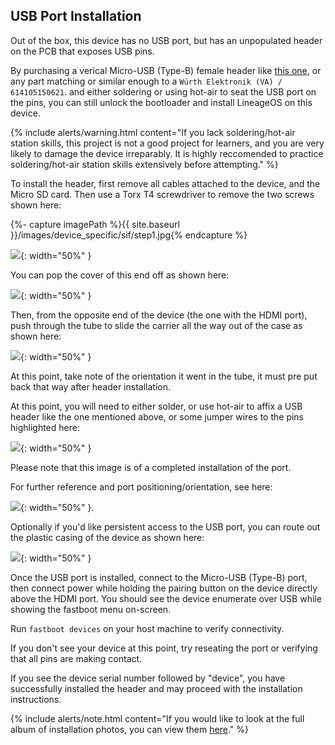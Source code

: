 ## USB Port Installation

Out of the box, this device has no USB port, but has an unpopulated header on the PCB that exposes USB pins.

By purchasing a verical Micro-USB (Type-B) female header like [this one](https://www.digikey.com/en/products/detail/würth-elektronik/614105150621/5047748), or any part matching or similar enough to a `Würth Elektronik (VA) / 614105150621`.
and either soldering or using hot-air to seat the USB port on the pins, you can still unlock the bootloader and install LineageOS on this device.

{% include alerts/warning.html content="If you lack soldering/hot-air station skills, this project is not a good project for learners, and you are very likely to damage the device irreparably. It is highly reccomended to practice soldering/hot-air station skills extensively before attempting." %}

To install the header, first remove all cables attached to the device, and the Micro SD card. Then use a Torx T4 screwdriver to remove the two screws shown here:

{%- capture imagePath %}{{ site.baseurl }}/images/device_specific/sif/step1.jpg{% endcapture %}

![](https://raw.githubusercontent.com/LineageOS/lineage_wiki/images/device_specific/sif/step1.jpg#center){: width="50%" }

You can pop the cover of this end off as shown here:

![](https://raw.githubusercontent.com/LineageOS/lineage_wiki/images/device_specific/sif/step2.jpg#center){: width="50%" }

Then, from the opposite end of the device (the one with the HDMI port), push through the tube to slide the carrier all the way out of the case as shown here:

![](https://raw.githubusercontent.com/LineageOS/lineage_wiki/images/device_specific/sif/step3.jpg#center){: width="50%" }

At this point, take note of the orientation it went in the tube, it must pre put back that way after header installation.

At this point, you will need to either solder, or use hot-air to affix a USB header like the one mentioned above, or some jumper wires to the pins highlighted here:

![](https://raw.githubusercontent.com/LineageOS/lineage_wiki/images/device_specific/sif/step4.jpg#center){: width="50%" }

Please note that this image is of a completed installation of the port.

For further reference and port positioning/orientation, see here:

![](https://raw.githubusercontent.com/LineageOS/lineage_wiki/images/device_specific/sif/step5.jpg#center){: width="50%" }.

Optionally if you'd like persistent access to the USB port, you can route out the plastic casing of the device as shown here:

![](https://raw.githubusercontent.com/LineageOS/lineage_wiki/images/device_specific/sif/step6.jpg#center){: width="50%" }

Once the USB port is installed, connect to the Micro-USB (Type-B) port, then connect power while holding the pairing button on the device directly above the HDMI port. You should see the device enumerate over USB while showing the fastboot menu on-screen.

Run `fastboot devices` on your host machine to verify connectivity.

If you don't see your device at this point, try reseating the port or verifying that all pins are making contact.

If you see the device serial number followed by "device", you have successfully installed the header and may proceed with the installation instructions.

{% include alerts/note.html content="If you would like to look at the full album of installation photos, you can view them [here](https://github.com/LineageOS/lineage_wiki/tree/main/images/device_specific/sif/)." %}

